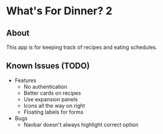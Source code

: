 # What's For Dinner? 2
## About
This app is for keeping track of recipes and eating schedules.

## Known Issues (TODO)
- Features
  - No authentication
  - Better cards on recipes
  - Use expansion panels
  - Icons all the way on right
  - Floating labels for forms
- Bugs
  - Navbar doesn't always highlight correct option